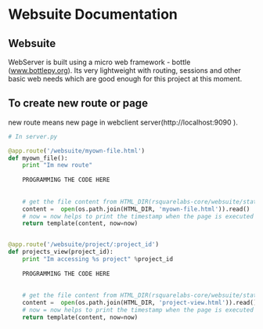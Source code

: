 # Websuite Documentation


## Websuite

WebServer is built using a micro web framework - bottle (www.bottlepy.org). Its very lightweight with routing, sessions and other basic web needs which are good enough for this project at this moment.



## To create new route or page

new route means new page in webclient server(http://localhost:9090 ).

```python
# In server.py

@app.route('/websuite/myown-file.html')
def myown_file():
    print "Im new route"
    
    PROGRAMMING THE CODE HERE
    
    
    # get the file content from HTML_DIR(rsquarelabs-core/websuite/static/html/) 
    content =  open(os.path.join(HTML_DIR, 'myown-file.html')).read()
    # now = now helps to print the timestamp when the page is executed by server. 
    return template(content, now=now)    


@app.route('/websuite/project/:project_id')
def projects_view(project_id):
    print "Im accessing %s project" %project_id
    
    PROGRAMMING THE CODE HERE
    
    
    # get the file content from HTML_DIR(rsquarelabs-core/websuite/static/html/) 
    content =  open(os.path.join(HTML_DIR, 'project-view.html')).read()
    # now = now helps to print the timestamp when the page is executed by server. 
    return template(content, now=now)    

```
